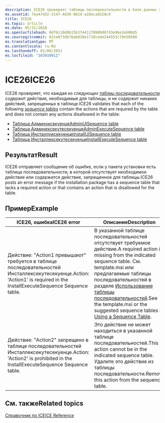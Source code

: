 ```yaml
---
description: ICE26 проверяет таблицы последовательности в базе данных установщик Windows.
ms.assetid: 7ea47452-3147-4d39-961d-a10eca8328c9
title: ICE26
ms.topic: article
ms.date: 05/31/2018
ms.openlocfilehash: 0d7b110d0b15b37441170980d0fd3e96e2eb00d5
ms.sourcegitcommit: 831e8f3db78ab820e1710cede244553c70e50500
ms.translationtype: MT
ms.contentlocale: ru-RU
ms.lasthandoff: 01/08/2021
ms.locfileid: "103910911"
---
```

# <a name="ice26"></a><span data-ttu-id="c3edd-103">ICE26</span><span class="sxs-lookup"><span data-stu-id="c3edd-103">ICE26</span></span>

<span data-ttu-id="c3edd-104">ICE26 проверяет, что каждая из следующих [*таблиц последовательности*](s-gly.md) содержит действия, необходимые для таблицы, и не содержит никаких действий, запрещенных в таблице.</span><span class="sxs-lookup"><span data-stu-id="c3edd-104">ICE26 validates that each of the following [*sequence tables*](s-gly.md) contain the actions that are required by the table and does not contain any actions disallowed in the table:</span></span>

-   [<span data-ttu-id="c3edd-105">Таблица Админуисекуенце</span><span class="sxs-lookup"><span data-stu-id="c3edd-105">AdminUISequence table</span></span>](adminuisequence-table.md)
-   [<span data-ttu-id="c3edd-106">Таблица Админексекутесекуенце</span><span class="sxs-lookup"><span data-stu-id="c3edd-106">AdminExecuteSequence table</span></span>](adminexecutesequence-table.md)
-   [<span data-ttu-id="c3edd-107">Таблица Инсталлуисекуенце</span><span class="sxs-lookup"><span data-stu-id="c3edd-107">InstallUISequence table</span></span>](installuisequence-table.md)
-   [<span data-ttu-id="c3edd-108">Таблица Инсталлексекутесекуенце</span><span class="sxs-lookup"><span data-stu-id="c3edd-108">InstallExecuteSequence table</span></span>](installexecutesequence-table.md)

## <a name="result"></a><span data-ttu-id="c3edd-109">Результат</span><span class="sxs-lookup"><span data-stu-id="c3edd-109">Result</span></span>

<span data-ttu-id="c3edd-110">ICE26 отправляет сообщение об ошибке, если у пакета установки есть таблица последовательности, в которой отсутствует необходимое действие или содержится действие, запрещенное для таблицы.</span><span class="sxs-lookup"><span data-stu-id="c3edd-110">ICE26 posts an error message if the installation package has a sequence table that lacks a required action or that contains an action that is disallowed for the table.</span></span>

## <a name="example"></a><span data-ttu-id="c3edd-111">Пример</span><span class="sxs-lookup"><span data-stu-id="c3edd-111">Example</span></span>



| <span data-ttu-id="c3edd-112">ICE26, ошибка</span><span class="sxs-lookup"><span data-stu-id="c3edd-112">ICE26 error</span></span>                                                                   | <span data-ttu-id="c3edd-113">Описание</span><span class="sxs-lookup"><span data-stu-id="c3edd-113">Description</span></span>                                                                                                                                                                    |
|-------------------------------------------------------------------------------|--------------------------------------------------------------------------------------------------------------------------------------------------------------------------------|
| <span data-ttu-id="c3edd-114">Действие: "Action1 превышают" требуется в таблице последовательностей Инсталлексекутесекуенце.</span><span class="sxs-lookup"><span data-stu-id="c3edd-114">Action: 'Action1' is required in the InstallExecuteSequence Sequence table.</span></span>   | <span data-ttu-id="c3edd-115">В указанной таблице последовательностей отсутствует требуемое действие.</span><span class="sxs-lookup"><span data-stu-id="c3edd-115">A required action is missing from the indicated sequence table.</span></span> <span data-ttu-id="c3edd-116">См. template.msi или предлагаемые таблицы последовательностей в разделе [Использование таблицы последовательностей](using-a-sequence-table.md).</span><span class="sxs-lookup"><span data-stu-id="c3edd-116">See the template.msi or the suggested sequence tables in [Using a Sequence Table](using-a-sequence-table.md).</span></span> |
| <span data-ttu-id="c3edd-117">Действие: "Action2" запрещено в таблице последовательностей Инсталлексекутесекуенце.</span><span class="sxs-lookup"><span data-stu-id="c3edd-117">Action: 'Action2' is prohibited in the InstallExecuteSequence Sequence table.</span></span> | <span data-ttu-id="c3edd-118">Это действие не может находиться в указанной таблице последовательностей.</span><span class="sxs-lookup"><span data-stu-id="c3edd-118">This action cannot be in the indicated sequence table.</span></span> <span data-ttu-id="c3edd-119">Удалите это действие из таблицы последовательности.</span><span class="sxs-lookup"><span data-stu-id="c3edd-119">Remove this action from the sequence table.</span></span>                                                                             |



 

## <a name="related-topics"></a><span data-ttu-id="c3edd-120">См. также</span><span class="sxs-lookup"><span data-stu-id="c3edd-120">Related topics</span></span>

<dl> <dt>

[<span data-ttu-id="c3edd-121">Справочник по ICE</span><span class="sxs-lookup"><span data-stu-id="c3edd-121">ICE Reference</span></span>](ice-reference.md)
</dt> </dl>

 

 



